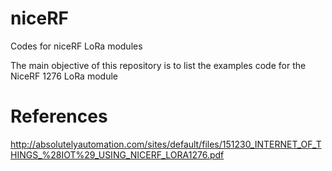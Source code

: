 # niceRF
Codes for niceRF LoRa modules

 The main objective of this repository is to list the examples code for the NiceRF 1276 LoRa module
 
 
 
# References

http://absolutelyautomation.com/sites/default/files/151230_INTERNET_OF_THINGS_%28IOT%29_USING_NICERF_LORA1276.pdf
